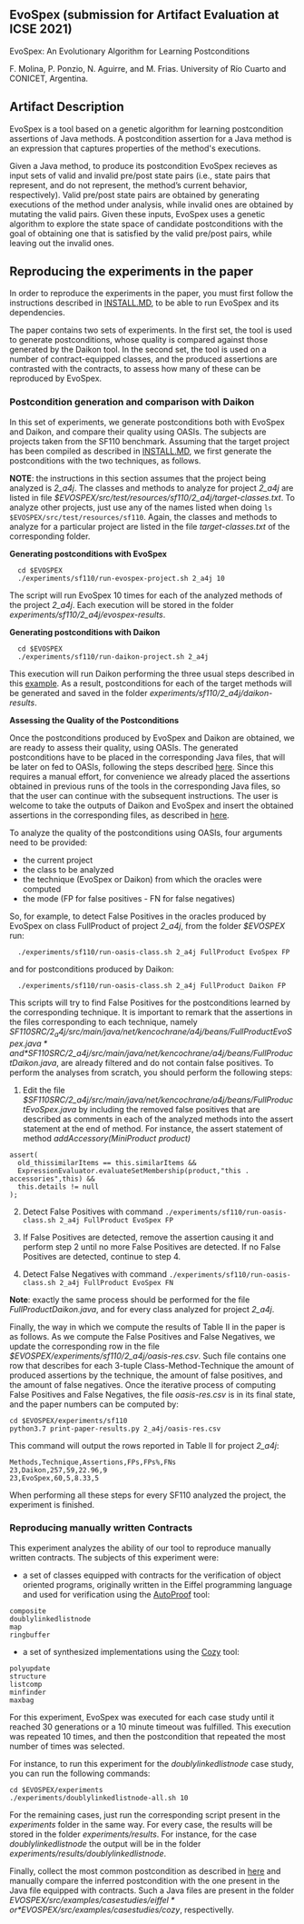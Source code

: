## EvoSpex (submission for Artifact Evaluation at ICSE 2021)

EvoSpex: An Evolutionary Algorithm for Learning Postconditions

F. Molina, P. Ponzio, N. Aguirre, and M. Frias.
University of Río Cuarto and CONICET, Argentina.

## Artifact Description

EvoSpex is a tool based on a genetic algorithm for learning postcondition assertions of Java methods. A postcondition assertion for a Java method is an expression that captures properties of the method's executions. 

Given a Java method, to produce its postcondition EvoSpex recieves as input sets of valid and invalid pre/post state pairs (i.e., state pairs that represent, and do not represent, the method’s current behavior, respectively). Valid pre/post state pairs are obtained by generating executions of the method under analysis, while invalid ones are obtained by mutating the valid pairs. Given these inputs, EvoSpex uses a genetic algorithm to explore the state space of candidate postconditions with the goal of obtaining one that is satisfied by the valid pre/post pairs, while leaving out the invalid ones.

## Reproducing the experiments in the paper

In order to reproduce the experiments in the paper, you must first follow the instructions described in [INSTALL.MD](INSTALL.md), to be able to run EvoSpex and its dependencies.

The paper contains two sets of experiments. In the first set, the tool is used to generate postconditions, whose quality is compared against those generated by the Daikon tool. In the second set, the tool is used on a number of contract-equipped classes, and the produced assertions are contrasted with the contracts, to assess how many of these can be reproduced by EvoSpex.

### Postcondition generation and comparison with Daikon

In this set of experiments, we generate postconditions both with EvoSpex and Daikon, and compare their quality using OASIs. The subjects are projects taken from the SF110 benchmark. Assuming that the target project has been compiled as described in [INSTALL.MD](INSTALL.md), we first generate the postconditions with the two techniques, as follows.  

**NOTE**: the instructions in this section assumes that the project being analyzed is *2_a4j*. The classes and methods to analyze for project *2_a4j* are listed in file *$EVOSPEX/src/test/resources/sf110/2_a4j/target-classes.txt*. To analyze other projects, just use any of the names listed when doing `ls $EVOSPEX/src/test/resources/sf110`. Again, the classes and methods to analyze for a particular project are listed in the file *target-classes.txt* of the corresponding folder. 
 
**Generating postconditions with EvoSpex**

```
  cd $EVOSPEX
  ./experiments/sf110/run-evospex-project.sh 2_a4j 10
``` 

The script will run EvoSpex 10 times for each of the analyzed methods of the project *2_a4j*. Each execution will be stored in the folder *experiments/sf110/2_a4j/evospex-results*.

**Generating postconditions with Daikon**

```
  cd $EVOSPEX
  ./experiments/sf110/run-daikon-project.sh 2_a4j
```

This execution will run Daikon performing the three usual steps described in this [example](http://plse.cs.washington.edu/daikon/download/doc/daikon.html#StackAr-example). As a result, postconditions for each of the target methods will be generated and saved in the folder *experiments/sf110/2_a4j/daikon-results*.

**Assessing the Quality of the Postconditions** 

Once the postconditions produced by EvoSpex and Daikon are obtained, we are ready to assess their quality, using OASIs. The generated postconditions have to be placed in the corresponding Java files, that will be later on fed to OASIs, following the steps described [here](extra/COLLECTING_INFERRED_POSTCONDITIONS.md). Since this requires a manual effort, for convenience we already placed the assertions obtained in previous runs of the tools in the corresponding Java files, so that the user can continue with the subsequent instructions. The user is welcome to take the outputs of Daikon and EvoSpex and insert the obtained assertions in the corresponding files, as described in [here](extra/COLLECTING_INFERRED_POSTCONDITIONS.md).
 
To analyze the quality of the postconditions using OASIs, four arguments need to be provided:
* the current project
* the class to be analyzed
* the technique (EvoSpex or Daikon) from which the oracles were computed 
* the mode (FP for false positives - FN for false negatives)

So, for example, to detect False Positives in the oracles produced by EvoSpex on class FullProduct of project *2_a4j*, from the folder *$EVOSPEX* run:

```
  ./experiments/sf110/run-oasis-class.sh 2_a4j FullProduct EvoSpex FP
```

and for postconditions produced by Daikon:

```
  ./experiments/sf110/run-oasis-class.sh 2_a4j FullProduct Daikon FP
```

This scripts will try to find False Positives for the postconditions learned by the corresponding technique. It is important to remark that the assertions in the files corresponding to each technique, namely *$SF110SRC/2_a4j/src/main/java/net/kencochrane/a4j/beans/FullProductEvoSpex.java* and *$SF110SRC/2_a4j/src/main/java/net/kencochrane/a4j/beans/FullProductDaikon.java*, are already filtered and do not contain false positives. To perform the analyses from scratch, you should perform the following steps:

1. Edit the file *$SF110SRC/2_a4j/src/main/java/net/kencochrane/a4j/beans/FullProductEvoSpex.java* by including the removed false positives that are described as comments in each of the analyzed methods into the assert statement at the end of method. For instance, the assert statement of method *addAccessory(MiniProduct product)*

```
assert(
  old_thissimilarItems == this.similarItems &&
  ExpressionEvaluator.evaluateSetMembership(product,"this . accessories",this) &&
  this.details != null
);
```

2. Detect False Positives with command `./experiments/sf110/run-oasis-class.sh 2_a4j FullProduct EvoSpex FP`

3. If False Positives are detected, remove the assertion causing it and perform step 2 until no more False Positives are detected. If no False Positives are detected, continue to step 4. 

4. Detect False Negatives with command `./experiments/sf110/run-oasis-class.sh 2_a4j FullProduct EvoSpex FN`

**Note**: exactly the same process should be performed for the file *FullProductDaikon.java*, and for every class analyzed for project *2_a4j*. 

Finally, the way in which we compute the results of Table II in the paper is as follows. As we compute the False Positives and False Negatives, we update the corresponding row in the file *$EVOSPEX/experiments/sf110/2_a4j/oasis-res.csv*. Such file contains one row that describes for each 3-tuple Class-Method-Technique the amount of produced assertions by the technique, the amount of false positives, and the amount of false negatives. Once the iterative process of computing False Positives and False Negatives, the file *oasis-res.csv* is in its final state, and the paper numbers can be computed by:

```
cd $EVOSPEX/experiments/sf110
python3.7 print-paper-results.py 2_a4j/oasis-res.csv
``` 

This command will output the rows reported in Table II for project *2_a4j*:
```
Methods,Technique,Assertions,FPs,FPs%,FNs
23,Daikon,257,59,22.96,9
23,EvoSpex,60,5,8.33,5
``` 

When performing all these steps for every SF110 analyzed the project, the experiment is finished. 

### Reproducing manually written Contracts

This experiment analyzes the ability of our tool to reproduce manually written contracts. The subjects of this experiment were:
* a set of classes equipped with contracts for the verification of object oriented programs, originally written in the Eiffel programming language and used for verification using the [AutoProof](http://comcom.csail.mit.edu/autoproof/) tool:
```
composite
doublylinkedlistnode
map
ringbuffer
```

* a set of synthesized implementations using the [Cozy](https://cozy.uwplse.org/) tool:
```
polyupdate
structure
listcomp
minfinder
maxbag
``` 

For this experiment, EvoSpex was executed for each case study until it reached 30 generations or a 10 minute timeout was fulfilled. This execution was repeated 10 times, and then the postcondition that repeated the most number of times was selected. 

For instance, to run this experiment for the *doublylinkedlistnode* case study, you can run the following commands:
```
cd $EVOSPEX/experiments
./experiments/doublylinkedlistnode-all.sh 10
```

For the remaining cases, just run the corresponding script present in the *experiments* folder in the same way. For every case, the results will be stored in the folder *experiments/results*. For instance, for the case *doublylinkedlistnode* the output will be in the folder *experiments/results/doublylinkedlistnode*. 

Finally, collect the most common postcondition as described in [here](extra/COLLECTING_INFERRED_POSTCONDITIONS.md) and manually compare the inferred postcondition with the one present in the Java file equipped with contracts. Such a Java files are present in the folder *$EVOSPEX/src/examples/casestudies/eiffel* or *$EVOSPEX/src/examples/casestudies/cozy*, respectivelly. 
 
